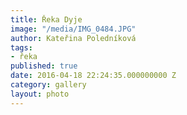 ```yaml
---
title: Řeka Dyje
image: "/media/IMG_0484.JPG"
author: Kateřina Poledníková
tags:
- řeka
published: true
date: 2016-04-18 22:24:35.000000000 Z
category: gallery
layout: photo
---
```

